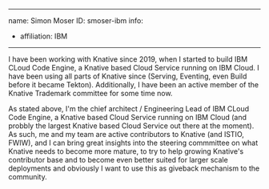 -------------------------------------------------------------
name: Simon Moser 
ID: smoser-ibm
info:
  - affiliation: IBM
-------------------------------------------------------------

I have been working with Knative since 2019, when I started to build IBM CLoud Code Engine, a Knative based Cloud Service running on IBM Cloud. 
I have been using all parts of Knative since (Serving, Eventing, even Build before it became Tekton). Additionally, I have been an active member 
of the Knative Trademark committee for some time now.

As stated above, I'm the chief architect / Engineering Lead of IBM CLoud Code Engine, a Knative based Cloud Service running on IBM Cloud 
(and probbly the largest Knative based Cloud Service out there at the moment). As such, me and my team are active contributors to Knative 
(and ISTIO, FWIW), and I can bring great insights into the steering commmittee on what Knative needs to become more mature, to try to help growing Knative's contributor base and to become even better suited for larger scale deployments and obviously I want to use this as giveback mechanism to the community. 
